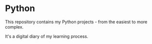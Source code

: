 # Python
This repository contains my Python projects - from the easiest to more complex.

It's a digital diary of my learning process.
